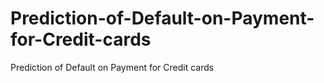 # Prediction-of-Default-on-Payment-for-Credit-cards
Prediction of Default on Payment for Credit cards
